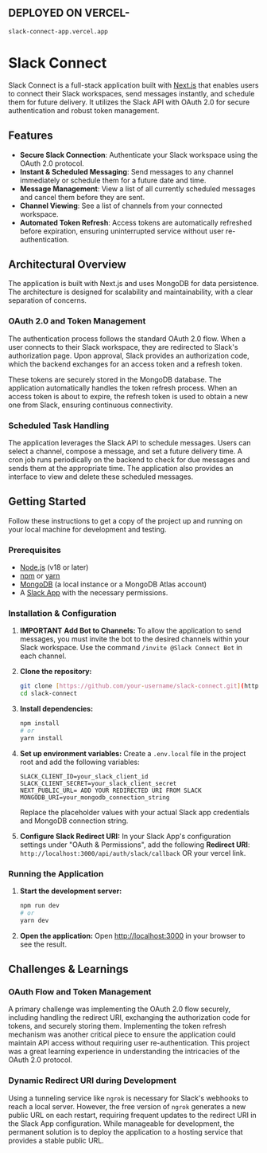 ## DEPLOYED ON VERCEL-
`slack-connect-app.vercel.app`


# Slack Connect

Slack Connect is a full-stack application built with [Next.js](https://nextjs.org) that enables users to connect their Slack workspaces, send messages instantly, and schedule them for future delivery. It utilizes the Slack API with OAuth 2.0 for secure authentication and robust token management.

## Features

* **Secure Slack Connection**: Authenticate your Slack workspace using the OAuth 2.0 protocol.
* **Instant & Scheduled Messaging**: Send messages to any channel immediately or schedule them for a future date and time.
* **Message Management**: View a list of all currently scheduled messages and cancel them before they are sent.
* **Channel Viewing**: See a list of channels from your connected workspace.
* **Automated Token Refresh**: Access tokens are automatically refreshed before expiration, ensuring uninterrupted service without user re-authentication.

## Architectural Overview

The application is built with Next.js and uses MongoDB for data persistence. The architecture is designed for scalability and maintainability, with a clear separation of concerns.



### OAuth 2.0 and Token Management

The authentication process follows the standard OAuth 2.0 flow. When a user connects to their Slack workspace, they are redirected to Slack's authorization page. Upon approval, Slack provides an authorization code, which the backend exchanges for an access token and a refresh token.

These tokens are securely stored in the MongoDB database. The application automatically handles the token refresh process. When an access token is about to expire, the refresh token is used to obtain a new one from Slack, ensuring continuous connectivity.

### Scheduled Task Handling

The application leverages the Slack API to schedule messages. Users can select a channel, compose a message, and set a future delivery time. A cron job runs periodically on the backend to check for due messages and sends them at the appropriate time. The application also provides an interface to view and delete these scheduled messages.

## Getting Started

Follow these instructions to get a copy of the project up and running on your local machine for development and testing.

### Prerequisites

* [Node.js](https://nodejs.org/) (v18 or later)
* [npm](https://www.npmjs.com/) or [yarn](https://yarnpkg.com/)
* [MongoDB](https://www.mongodb.com/try/download/community) (a local instance or a MongoDB Atlas account)
* A [Slack App](https://api.slack.com/apps) with the necessary permissions.

### Installation & Configuration


1.  **IMPORTANT** **Add Bot to Channels:**
    To allow the application to send messages, you must invite the bot to the desired channels within your Slack workspace. Use the command `/invite @Slack Connect Bot` in each channel.

2.  **Clone the repository:**
    ```bash
    git clone [https://github.com/your-username/slack-connect.git](https://github.com/your-username/slack-connect.git)
    cd slack-connect
    ```

3.  **Install dependencies:**
    ```bash
    npm install
    # or
    yarn install
    ```

4.  **Set up environment variables:**
    Create a `.env.local` file in the project root and add the following variables:
    ```env
    SLACK_CLIENT_ID=your_slack_client_id
    SLACK_CLIENT_SECRET=your_slack_client_secret
    NEXT_PUBLIC_URL= ADD YOUR REDIRECTED URI FROM SLACK
    MONGODB_URI=your_mongodb_connection_string
    ```
    Replace the placeholder values with your actual Slack app credentials and MongoDB connection string.

5.  **Configure Slack Redirect URI:**
    In your Slack App's configuration settings under "OAuth & Permissions", add the following **Redirect URI**:
    `http://localhost:3000/api/auth/slack/callback` OR your vercel link.



### Running the Application

1.  **Start the development server:**
    ```bash
    npm run dev
    # or
    yarn dev
    ```

2.  **Open the application:**
    Open [http://localhost:3000](http://localhost:3000) in your browser to see the result.

## Challenges & Learnings

### OAuth Flow and Token Management

A primary challenge was implementing the OAuth 2.0 flow securely, including handling the redirect URI, exchanging the authorization code for tokens, and securely storing them. Implementing the token refresh mechanism was another critical piece to ensure the application could maintain API access without requiring user re-authentication. This project was a great learning experience in understanding the intricacies of the OAuth 2.0 protocol.

### Dynamic Redirect URI during Development

Using a tunneling service like `ngrok` is necessary for Slack's webhooks to reach a local server. However, the free version of `ngrok` generates a new public URL on each restart, requiring frequent updates to the redirect URI in the Slack App configuration. While manageable for development, the permanent solution is to deploy the application to a hosting service that provides a stable public URL.

